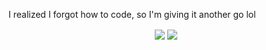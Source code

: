 I realized I forgot how to code, so I'm giving it another go lol

<p align="center">
  <img align="center" src="https://github-readme-stats.vercel.app/api?username=jr-cs&count_private=true&theme=radical&border=false" />
  <img align="center" src="https://github-readme-stats.vercel.app/api/top-langs/?username=jr-cs&theme=radical&border=false" />
</p>
